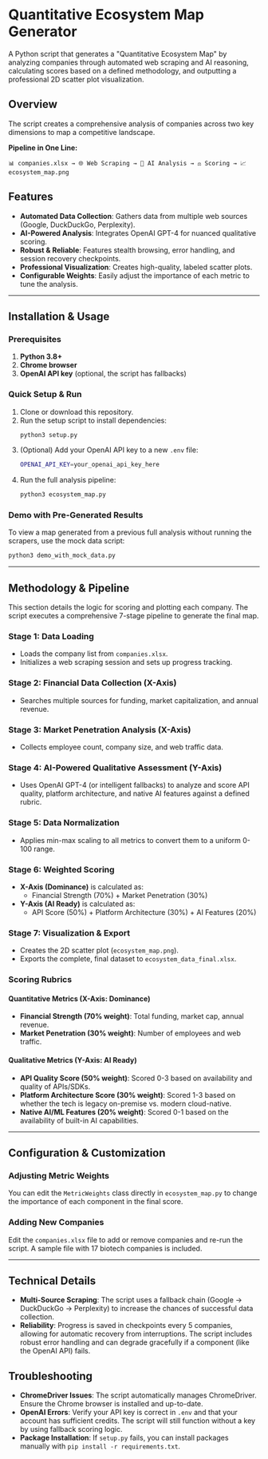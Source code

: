 # Quantitative Ecosystem Map Generator

A Python script that generates a "Quantitative Ecosystem Map" by analyzing companies through automated web scraping and AI reasoning, calculating scores based on a defined methodology, and outputting a professional 2D scatter plot visualization.

## Overview

The script creates a comprehensive analysis of companies across two key dimensions to map a competitive landscape.

**Pipeline in One Line:**

```
📊 companies.xlsx → 🌐 Web Scraping → 🤖 AI Analysis → ⚖️ Scoring → 📈 ecosystem_map.png
```

## Features

  - **Automated Data Collection**: Gathers data from multiple web sources (Google, DuckDuckGo, Perplexity).
  - **AI-Powered Analysis**: Integrates OpenAI GPT-4 for nuanced qualitative scoring.
  - **Robust & Reliable**: Features stealth browsing, error handling, and session recovery checkpoints.
  - **Professional Visualization**: Creates high-quality, labeled scatter plots.
  - **Configurable Weights**: Easily adjust the importance of each metric to tune the analysis.

-----

## Installation & Usage

### Prerequisites

1.  **Python 3.8+**
2.  **Chrome browser**
3.  **OpenAI API key** (optional, the script has fallbacks)

### Quick Setup & Run

1.  Clone or download this repository.
2.  Run the setup script to install dependencies:
    ```bash
    python3 setup.py
    ```
3.  (Optional) Add your OpenAI API key to a new `.env` file:
    ```bash
    OPENAI_API_KEY=your_openai_api_key_here
    ```
4.  Run the full analysis pipeline:
    ```bash
    python3 ecosystem_map.py
    ```

### Demo with Pre-Generated Results

To view a map generated from a previous full analysis without running the scrapers, use the mock data script:

```bash
python3 demo_with_mock_data.py
```

-----

## Methodology & Pipeline

This section details the logic for scoring and plotting each company. The script executes a comprehensive 7-stage pipeline to generate the final map.

### Stage 1: Data Loading

  - Loads the company list from `companies.xlsx`.
  - Initializes a web scraping session and sets up progress tracking.

### Stage 2: Financial Data Collection (X-Axis)

  - Searches multiple sources for funding, market capitalization, and annual revenue.

### Stage 3: Market Penetration Analysis (X-Axis)

  - Collects employee count, company size, and web traffic data.

### Stage 4: AI-Powered Qualitative Assessment (Y-Axis)

  - Uses OpenAI GPT-4 (or intelligent fallbacks) to analyze and score API quality, platform architecture, and native AI features against a defined rubric.

### Stage 5: Data Normalization

  - Applies min-max scaling to all metrics to convert them to a uniform 0-100 range.

### Stage 6: Weighted Scoring

  - **X-Axis (Dominance)** is calculated as:
      - Financial Strength (70%) + Market Penetration (30%)
  - **Y-Axis (AI Ready)** is calculated as:
      - API Score (50%) + Platform Architecture (30%) + AI Features (20%)

### Stage 7: Visualization & Export

  - Creates the 2D scatter plot (`ecosystem_map.png`).
  - Exports the complete, final dataset to `ecosystem_data_final.xlsx`.

### Scoring Rubrics

#### Quantitative Metrics (X-Axis: Dominance)

  - **Financial Strength (70% weight)**: Total funding, market cap, annual revenue.
  - **Market Penetration (30% weight)**: Number of employees and web traffic.

#### Qualitative Metrics (Y-Axis: AI Ready)

  - **API Quality Score (50% weight)**: Scored 0-3 based on availability and quality of APIs/SDKs.
  - **Platform Architecture Score (30% weight)**: Scored 1-3 based on whether the tech is legacy on-premise vs. modern cloud-native.
  - **Native AI/ML Features (20% weight)**: Scored 0-1 based on the availability of built-in AI capabilities.

-----

## Configuration & Customization

### Adjusting Metric Weights

You can edit the `MetricWeights` class directly in `ecosystem_map.py` to change the importance of each component in the final score.

### Adding New Companies

Edit the `companies.xlsx` file to add or remove companies and re-run the script. A sample file with 17 biotech companies is included.

-----

## Technical Details

  - **Multi-Source Scraping**: The script uses a fallback chain (Google → DuckDuckGo → Perplexity) to increase the chances of successful data collection.
  - **Reliability**: Progress is saved in checkpoints every 5 companies, allowing for automatic recovery from interruptions. The script includes robust error handling and can degrade gracefully if a component (like the OpenAI API) fails.

## Troubleshooting

  - **ChromeDriver Issues**: The script automatically manages ChromeDriver. Ensure the Chrome browser is installed and up-to-date.
  - **OpenAI Errors**: Verify your API key is correct in `.env` and that your account has sufficient credits. The script will still function without a key by using fallback scoring logic.
  - **Package Installation**: If `setup.py` fails, you can install packages manually with `pip install -r requirements.txt`.
